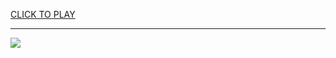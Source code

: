 
<a href="https://premium76.site?title=slope_game_unblocked_google_sites&ref=13M">CLICK TO PLAY</a></h3>
<hr>

<a href="https://premium76.site?title=slope_game_unblocked_google_sites&ref=13M"><img src="https://clearcache.store/games.png"></a>


